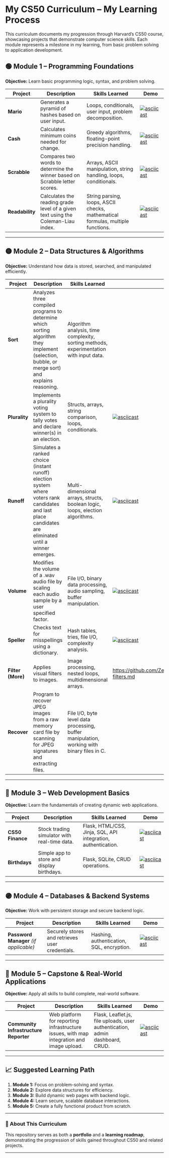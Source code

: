 # My CS50 Curriculum – My Learning Process

This curriculum documents my progression through Harvard’s CS50 course, showcasing projects that demonstrate computer science skills.
Each module represents a milestone in my learning, from basic problem solving to application development.

## 🟢 Module 1 – Programming Foundations
**Objective:** Learn basic programming logic, syntax, and problem solving.

| Project | Description | Skills Learned | Demo |
|---------|-------------|----------------|------|
| **Mario** | Generates a pyramid of hashes based on user input. | Loops, conditionals, user input, problem decomposition. | [![asciicast](https://asciinema.org/a/aLckIpejwaFdjQwN3yXr7LGhJ.svg)](https://asciinema.org/a/aLckIpejwaFdjQwN3yXr7LGhJ)|
| **Cash** | Calculates minimum coins needed for change. | Greedy algorithms, floating-point precision handling. |  [![asciicast](https://asciinema.org/a/dPjSDHZth8vslygLUbhODQxw5.svg)](https://asciinema.org/a/dPjSDHZth8vslygLUbhODQxw5) |
| **Scrabble** | Compares two words to determine the winner based on Scrabble letter scores. | Arrays, ASCII manipulation, string handling, loops, conditionals. | [![asciicast](https://asciinema.org/a/FPz1ZYCN9knfpmMON1j4rTwFC.svg)](https://asciinema.org/a/FPz1ZYCN9knfpmMON1j4rTwFC) |
| **Readability** | Calculates the reading grade level of a given text using the Coleman-Liau index. | String parsing, loops, ASCII checks, mathematical formulas, multiple functions. | [![asciicast](https://asciinema.org/a/Gc8KhFFJxIMVaCm5c62dEDFfu.svg)](https://asciinema.org/a/Gc8KhFFJxIMVaCm5c62dEDFfu) |


---

## 🟡 Module 2 – Data Structures & Algorithms
**Objective:** Understand how data is stored, searched, and manipulated efficiently.

| Project | Description | Skills Learned | Demo |
|---------|-------------|----------------|------|
| **Sort** | Analyzes three compiled programs to determine which sorting algorithm they implement (selection, bubble, or merge sort) and explains reasoning. | Algorithm analysis, time complexity, sorting methods, experimentation with input data. |  |
| **Plurality**  | Implements a plurality voting system to tally votes and declare winner(s) in an election.     | Structs, arrays, string comparison, loops, conditionals. | [![asciicast](https://asciinema.org/a/D1xyytk9A8GIg9Nn5zxPb23y4.svg)](https://asciinema.org/a/D1xyytk9A8GIg9Nn5zxPb23y4) |
| **Runoff**        | Simulates a ranked choice (instant runoff) election system where voters rank candidates and last place candidates are eliminated until a winner emerges. | Multi-dimensional arrays, structs, boolean logic, loops, election algorithms. | [![asciicast](https://asciinema.org/a/5BgciGNCZAlWVQ1Yr31pO9vL3.svg)](https://asciinema.org/a/5BgciGNCZAlWVQ1Yr31pO9vL3) |
| **Volume**   | Modifies the volume of a .wav audio file by scaling each audio sample by a user specified factor. | File I/O, binary data processing, audio sampling, buffer manipulation. | [![asciicast](https://asciinema.org/a/XIOqMvoRnvC5jMddluZXsh3Yo.svg)](https://asciinema.org/a/XIOqMvoRnvC5jMddluZXsh3Yo) |
| **Speller** | Checks text for misspellings using a dictionary. | Hash tables, tries, file I/O, complexity analysis. | [![asciicast](https://asciinema.org/a/12348.svg)](https://asciinema.org/a/12348) |
| **Filter (More)** | Applies visual filters to images. | Image processing, nested loops, multidimensional arrays. | https://github.com/ZeloYello/CS50ProjectLearning/blob/main/cs50-filters.md |
| **Recover** | Program to recover JPEG images from a raw memory card file by scanning for JPEG signatures and extracting files. | File I/O, byte level data processing, buffer manipulation, working with binary files in C. |



---

## 🔵 Module 3 – Web Development Basics
**Objective:** Learn the fundamentals of creating dynamic web applications.

| Project | Description | Skills Learned | Demo |
|---------|-------------|----------------|------|
| **CS50 Finance** | Stock trading simulator with real-time data. | Flask, HTML/CSS, Jinja, SQL, API integration, authentication. | [![asciicast](https://asciinema.org/a/12350.svg)](https://asciinema.org/a/12350) |
| **Birthdays** | Simple app to store and display birthdays. | Flask, SQLite, CRUD operations. | [![asciicast](https://asciinema.org/a/12351.svg)](https://asciinema.org/a/12351) |

---

## 🟣 Module 4 – Databases & Backend Systems
**Objective:** Work with persistent storage and secure backend logic.

| Project | Description | Skills Learned | Demo |
|---------|-------------|----------------|------|
| **Password Manager** *(if applicable)* | Securely stores and retrieves user credentials. | Hashing, authentication, SQL, encryption. | [![asciicast](https://asciinema.org/a/12352.svg)](https://asciinema.org/a/12352) |

---

## 🔴 Module 5 – Capstone & Real-World Applications
**Objective:** Apply all skills to build complete, real-world software.

| Project | Description | Skills Learned | Demo |
|---------|-------------|----------------|------|
| **Community Infrastructure Reporter** | Web platform for reporting infrastructure issues, with map integration and image upload. | Flask, Leaflet.js, file uploads, user authentication, admin dashboard, CRUD. | [![asciicast](https://asciinema.org/a/12353.svg)](https://asciinema.org/a/12353) |

---

## 📈 Suggested Learning Path
1. **Module 1:** Focus on problem-solving and syntax.
2. **Module 2:** Explore data structures for efficiency.
3. **Module 3:** Build dynamic web pages with backend logic.
4. **Module 4:** Learn secure, scalable database interactions.
5. **Module 5:** Create a fully functional product from scratch.

---

### 🎯 About This Curriculum
This repository serves as both a **portfolio** and a **learning roadmap**, demonstrating the progression of skills gained throughout CS50 and related projects.

---
